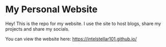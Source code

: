 # My Personal Website

Hey! This is the repo for my website. I use the site to host blogs, share my projects and share my socials.

You can view the website here:
https://intelstellar101.github.io/